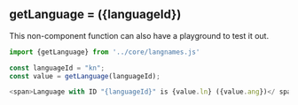 ## getLanguage = ({languageId})

This non-component function can also have a playground to test it out.

```js
import {getLanguage} from '../core/langnames.js'

const languageId = "kn";
const value = getLanguage(languageId);

<span>Language with ID "{languageId}" is {value.ln} ({value.ang})</ span>
```
